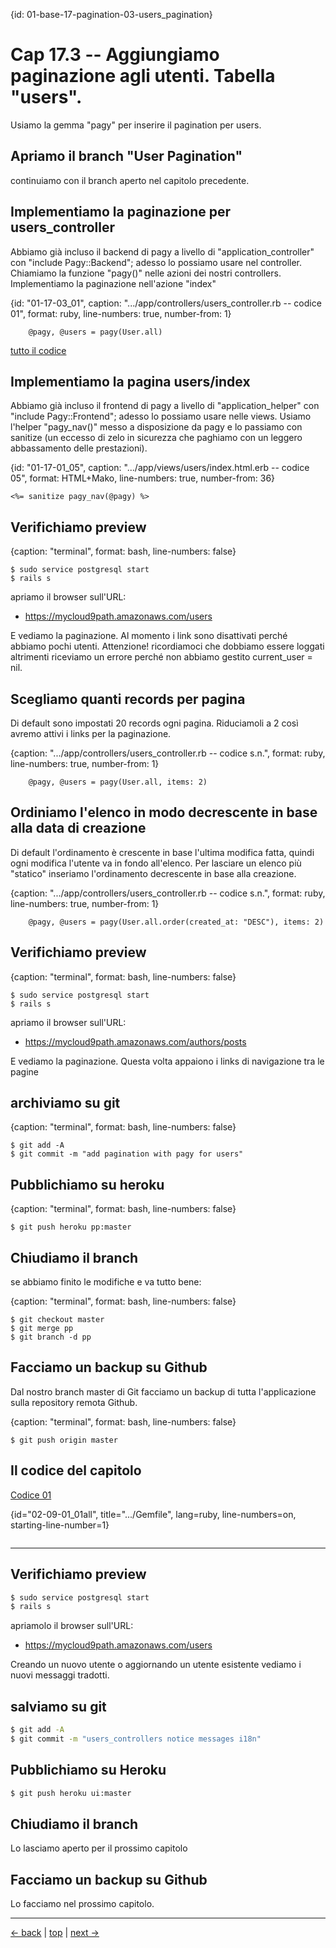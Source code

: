 {id: 01-base-17-pagination-03-users_pagination}
# Cap 17.3 -- Aggiungiamo paginazione agli utenti. Tabella "users".

Usiamo la gemma "pagy" per inserire il pagination per users.




## Apriamo il branch "User Pagination"

continuiamo con il branch aperto nel capitolo precedente.




## Implementiamo la paginazione per users_controller

Abbiamo già incluso il backend di pagy a livello di "application_controller" con "include Pagy::Backend"; adesso lo possiamo usare nel controller.
Chiamiamo la funzione "pagy()" nelle azioni dei nostri controllers. Implementiamo la paginazione nell'azione "index"

{id: "01-17-03_01", caption: ".../app/controllers/users_controller.rb -- codice 01", format: ruby, line-numbers: true, number-from: 1}
```
    @pagy, @users = pagy(User.all)
```

[tutto il codice](#01-17-03_01all)




## Implementiamo la pagina users/index

Abbiamo già incluso il frontend di pagy a livello di "application_helper" con "include Pagy::Frontend"; adesso lo possiamo usare nelle views.
Usiamo l'helper "pagy_nav()" messo a disposizione da pagy e lo passiamo con sanitize (un eccesso di zelo in sicurezza che paghiamo con un leggero abbassamento delle prestazioni).

{id: "01-17-01_05", caption: ".../app/views/users/index.html.erb -- codice 05", format: HTML+Mako, line-numbers: true, number-from: 36}
```
<%= sanitize pagy_nav(@pagy) %>
```




## Verifichiamo preview

{caption: "terminal", format: bash, line-numbers: false}
```
$ sudo service postgresql start
$ rails s
```

apriamo il browser sull'URL:

* https://mycloud9path.amazonaws.com/users

E vediamo la paginazione. Al momento i link sono disattivati perché abbiamo pochi utenti.
Attenzione! ricordiamoci che dobbiamo essere loggati altrimenti riceviamo un errore perché non abbiamo gestito current_user = nil.




## Scegliamo quanti records per pagina

Di default sono impostati 20 records ogni pagina. Riduciamoli a 2 così avremo attivi i links per la paginazione.

{caption: ".../app/controllers/users_controller.rb -- codice s.n.", format: ruby, line-numbers: true, number-from: 1}
```
    @pagy, @users = pagy(User.all, items: 2)
```




## Ordiniamo l'elenco in modo decrescente in base alla data di creazione

Di default l'ordinamento è crescente in base l'ultima modifica fatta, quindi ogni modifica l'utente va in fondo all'elenco. Per lasciare un elenco più "statico" inseriamo l'ordinamento decrescente in base alla creazione.

{caption: ".../app/controllers/users_controller.rb -- codice s.n.", format: ruby, line-numbers: true, number-from: 1}
```
    @pagy, @users = pagy(User.all.order(created_at: "DESC"), items: 2)
```




## Verifichiamo preview

{caption: "terminal", format: bash, line-numbers: false}
```
$ sudo service postgresql start
$ rails s
```

apriamo il browser sull'URL:

* https://mycloud9path.amazonaws.com/authors/posts

E vediamo la paginazione. Questa volta appaiono i links di navigazione tra le pagine






## archiviamo su git

{caption: "terminal", format: bash, line-numbers: false}
```
$ git add -A
$ git commit -m "add pagination with pagy for users"
```




## Pubblichiamo su heroku

{caption: "terminal", format: bash, line-numbers: false}
```
$ git push heroku pp:master
```




## Chiudiamo il branch

se abbiamo finito le modifiche e va tutto bene:

{caption: "terminal", format: bash, line-numbers: false}
```
$ git checkout master
$ git merge pp
$ git branch -d pp
```




## Facciamo un backup su Github

Dal nostro branch master di Git facciamo un backup di tutta l'applicazione sulla repository remota Github.

{caption: "terminal", format: bash, line-numbers: false}
```
$ git push origin master
```




## Il codice del capitolo




[Codice 01](#02-09-01_01)

{id="02-09-01_01all", title=".../Gemfile", lang=ruby, line-numbers=on, starting-line-number=1}
```
```






---



## Verifichiamo preview

```bash
$ sudo service postgresql start
$ rails s
```

apriamolo il browser sull'URL:

* https://mycloud9path.amazonaws.com/users

Creando un nuovo utente o aggiornando un utente esistente vediamo i nuovi messaggi tradotti.



## salviamo su git

```bash
$ git add -A
$ git commit -m "users_controllers notice messages i18n"
```



## Pubblichiamo su Heroku

```bash
$ git push heroku ui:master
```



## Chiudiamo il branch

Lo lasciamo aperto per il prossimo capitolo



## Facciamo un backup su Github

Lo facciamo nel prossimo capitolo.



---

[<- back](https://github.com/flaviobordonidev/leanpubabrandnewcms/blob/master/01-base/09-manage_users/03-browser_tab_title_users-it.md)
 | [top](#top) |
[next ->](https://github.com/flaviobordonidev/leanpubabrandnewcms/blob/master/01-base/10-users_i18n/02-users_form_i18n-it.md)
